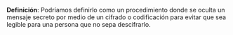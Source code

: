 **Definición**: Podríamos definirlo como un procedimiento donde se oculta un mensaje secreto por medio de un cifrado o codificación para evitar que sea legible para una persona que no sepa descifrarlo.



